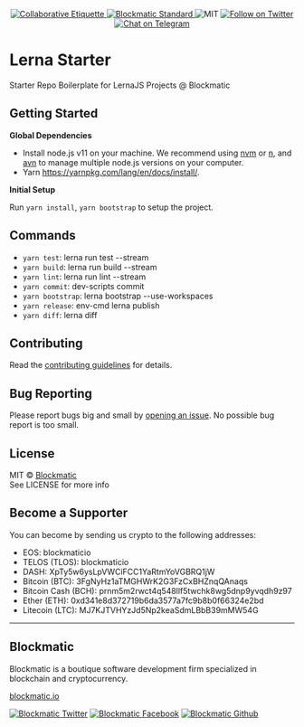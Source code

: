 <p align="center">
	</a>
	<a href="https://git.io/col">
		<img src="https://img.shields.io/badge/%E2%9C%93-collaborative_etiquette-brightgreen.svg" alt="Collaborative Etiquette">
	</a>
  <a href="https://developers.blockmatic.io">
		<img src="https://img.shields.io/badge/code%20style-blockmatic-brightgreen.svg" alt="Blockmatic Standard">
	</a>
	<img src="https://img.shields.io/dub/l/vibe-d.svg" alt="MIT" />
	<a href="https://twitter.com/intent/follow?screen_name=blockmatic_io">
		<img src="https://img.shields.io/twitter/follow/blockmatic_io.svg?style=social&logo=twitter" alt="Follow on Twitter" />
	</a>
	<a href="https://t.me/blockmatic">
		<img src="https://img.shields.io/badge/-Chat%20on%20Telegram-blue?style=social&logo=telegram" alt="Chat on Telegram">
	</a>
</p>

# Lerna Starter

Starter Repo Boilerplate for LernaJS Projects @ Blockmatic

## Getting Started

**Global Dependencies**

- Install node.js v11 on your machine. We recommend using [nvm](https://github.com/creationix/nvm) or [n](https://github.com/tj/n), and [avn](https://github.com/wbyoung/avn) to manage multiple node.js versions on your computer.
- Yarn https://yarnpkg.com/lang/en/docs/install/.

**Initial Setup**

Run `yarn install`, `yarn bootstrap` to setup the project.

## Commands

- `yarn test`: lerna run test --stream
- `yarn build`: lerna run build --stream
- `yarn lint`: lerna run lint --stream
- `yarn commit`: dev-scripts commit
- `yarn bootstrap`: lerna bootstrap --use-workspaces
- `yarn release`: env-cmd lerna publish
- `yarn diff`: lerna diff

## Contributing

Read the [contributing guidelines](https://developers.blockmatic.io) for details.

## Bug Reporting

Please report bugs big and small by [opening an issue](https://github.com/blockmatic/lerna-starter/issues/new). No possible bug report is too small.

## License

MIT © [Blockmatic](http://blockmatic.io)  
See LICENSE for more info

## Become a Supporter

You can become by sending us crypto to the following addresses:

- EOS: blockmaticio
- TELOS (TLOS): blockmaticio
- DASH: XpTy5w6ysLpVWCiFCC1YaRtmYoVGBRQ1jW
- Bitcoin (BTC): 3FgNyHz1aTMGHWrK2G3FzCxBHZnqQAnaqs
- Bitcoin Cash (BCH): prnm5m2rwct4q548llf5twchk8wg5dnp9yvqdh9z97
- Ether (ETH): 0xd341e8d372719b6da3577a7fc9b8b0f66324e2bd
- Litecoin (LTC): MJ7KJTVHYzJd5Np2keaSdmLBbB39mMW54G

---

## Blockmatic

Blockmatic is a boutique software development firm specialized in blockchain and cryptocurrency.

[blockmatic.io](https://blockmatic.io)

<!-- Please don't remove this: Grab your social icons from https://github.com/carlsednaoui/gitsocial -->

<!-- display the social media buttons in your README -->

[![Blockmatic Twitter][1.1]][1]
[![Blockmatic Facebook][2.1]][2]
[![Blockmatic Github][3.1]][3]

<!-- links to social media icons -->
<!-- no need to change these -->

<!-- icons with padding -->

[1.1]: http://i.imgur.com/tXSoThF.png 'twitter icon with padding'
[2.1]: http://i.imgur.com/P3YfQoD.png 'facebook icon with padding'
[3.1]: http://i.imgur.com/0o48UoR.png 'github icon with padding'

<!-- icons without padding -->

[1.2]: http://i.imgur.com/wWzX9uB.png 'twitter icon without padding'
[2.2]: http://i.imgur.com/fep1WsG.png 'facebook icon without padding'
[3.2]: http://i.imgur.com/9I6NRUm.png 'github icon without padding'

<!-- links to your social media accounts -->
<!-- update these accordingly -->

[1]: http://www.twitter.com/blockmatic_io
[2]: http://fb.me/blockmatic.io
[3]: http://www.github.com/blockmatic

<!-- Please don't remove this: Grab your social icons from https://github.com/carlsednaoui/gitsocial -->
